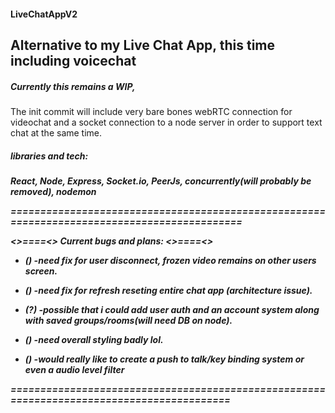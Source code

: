 
#### LiveChatAppV2 ####

<h2>Alternative to my Live Chat App, this time including voicechat</h2>                                                                  


<h5>Currently this remains a WIP,</h5> <h7>The init commit will include very bare bones webRTC
connection for videochat and a socket connection to a node server 
in order to support text chat at the same time.</h7>
<h5>libraries and tech:<h5>
 <p>React, Node, Express, Socket.io, PeerJs, concurrently(will probably be removed), nodemon</p>

============================================================================================

<>====<> Current bugs and plans: <>====<>

* () -need fix for user disconnect, frozen video remains on other users screen.

* () -need fix for refresh reseting entire chat app (architecture issue).

* (?) -possible that i could add user auth and an account system along with saved groups/rooms(will need DB on node).

* () -need overall styling badly lol.

* () -would really like to create a push to talk/key binding system or even a audio level filter 

==========================================================================================
